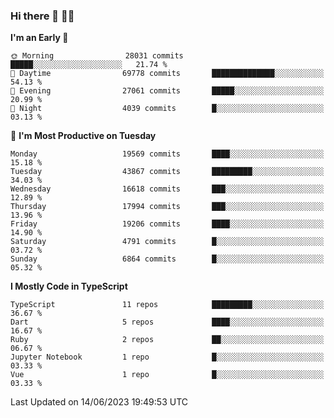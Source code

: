 ### Hi there 👋 🧑‍💻



<!--START_SECTION:waka-->
**I'm an Early 🐤** 

```text
🌞 Morning                28031 commits       █████░░░░░░░░░░░░░░░░░░░░   21.74 % 
🌆 Daytime                69778 commits       ██████████████░░░░░░░░░░░   54.13 % 
🌃 Evening                27061 commits       █████░░░░░░░░░░░░░░░░░░░░   20.99 % 
🌙 Night                  4039 commits        █░░░░░░░░░░░░░░░░░░░░░░░░   03.13 % 
```
📅 **I'm Most Productive on Tuesday** 

```text
Monday                   19569 commits       ████░░░░░░░░░░░░░░░░░░░░░   15.18 % 
Tuesday                  43867 commits       █████████░░░░░░░░░░░░░░░░   34.03 % 
Wednesday                16618 commits       ███░░░░░░░░░░░░░░░░░░░░░░   12.89 % 
Thursday                 17994 commits       ███░░░░░░░░░░░░░░░░░░░░░░   13.96 % 
Friday                   19206 commits       ████░░░░░░░░░░░░░░░░░░░░░   14.90 % 
Saturday                 4791 commits        █░░░░░░░░░░░░░░░░░░░░░░░░   03.72 % 
Sunday                   6864 commits        █░░░░░░░░░░░░░░░░░░░░░░░░   05.32 % 
```


**I Mostly Code in TypeScript** 

```text
TypeScript               11 repos            █████████░░░░░░░░░░░░░░░░   36.67 % 
Dart                     5 repos             ████░░░░░░░░░░░░░░░░░░░░░   16.67 % 
Ruby                     2 repos             ██░░░░░░░░░░░░░░░░░░░░░░░   06.67 % 
Jupyter Notebook         1 repo              █░░░░░░░░░░░░░░░░░░░░░░░░   03.33 % 
Vue                      1 repo              █░░░░░░░░░░░░░░░░░░░░░░░░   03.33 % 
```




 Last Updated on 14/06/2023 19:49:53 UTC
<!--END_SECTION:waka-->


